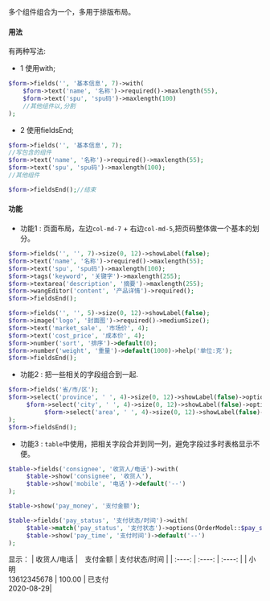 多个组件组合为一个，多用于排版布局。

#### 用法

有两种写法:
- 1 使用with;
```php
$form->fields('', '基本信息', 7)->with(
    $form->text('name', '名称')->required()->maxlength(55),
    $form->text('spu', 'spu码')->maxlength(100)
    //其他组件以,分割
);
```

- 2 使用fieldsEnd;
```php
$form->fields('', '基本信息', 7);
//写包含的组件
$form->text('name', '名称')->required()->maxlength(55);
$form->text('spu', 'spu码')->maxlength(100);
//其他组件

$form->fieldsEnd();//结束
```

#### 功能

- 功能1 : 页面布局，左边`col-md-7` + 右边`col-md-5`,把页码整体做一个基本的划分。　　
```php
$form->fields('', '', 7)->size(0, 12)->showLabel(false);
$form->text('name', '名称')->required()->maxlength(55);
$form->text('spu', 'spu码')->maxlength(100);
$form->tags('keyword', '关键字')->maxlength(255);
$form->textarea('description', '摘要')->maxlength(255);
$form->wangEditor('content', '产品详情')->required();
$form->fieldsEnd();

$form->fields('', '', 5)->size(0, 12)->showLabel(false);
$form->image('logo', '封面图')->required()->mediumSize();
$form->text('market_sale', '市场价', 4);
$form->text('cost_price', '成本价', 4);
$form->number('sort', '排序')->default(0);
$form->number('weight', '重量')->default(1000)->help('单位:克');
$form->fieldsEnd();
```

- 功能2 : 把一些相关的字段组合到一起.

```php
$form->fields('省/市/区');
$form->select('province', ' ', 4)->size(0, 12)->showLabel(false)->optionsData($selectP, 'ext_name')->dataUrl(url('api/areacity/province'), 'ext_name')->withNext(
     $form->select('city', ' ', 4)->size(0, 12)->showLabel(false)->optionsData($selectC, 'ext_name')->dataUrl(url('api/areacity/city'), 'ext_name')->withNext(
          $form->select('area', ' ', 4)->size(0, 12)->showLabel(false)->optionsData($selectA, 'ext_name')->dataUrl(url('api/areacity/area'), 'ext_name'))
);
$form->fieldsEnd();
```
- 功能3 : `table`中使用，把相关字段合并到同一列，避免字段过多时表格显示不便。

```php
$table->fields('consignee', '收货人/电话')->with(
     $table->show('consignee', '收货人'),
     $table->show('mobile', '电话')->default('--')
);

$table->show('pay_money', '支付金额');

$table->fields('pay_status', '支付状态/时间')->with(
     $table->match('pay_status', '支付状态')->options(OrderModel::$pay_status_types),
     $table->show('pay_time', '支付时间')->default('--')
);
```
显示：
|  收货人/电话   |　支付金额 | 支付状态/时间 |
|  :----:  |   :----:  | :----:  |
| 小明<br>13612345678  | 100.00 | 已支付<br>2020-08-29|